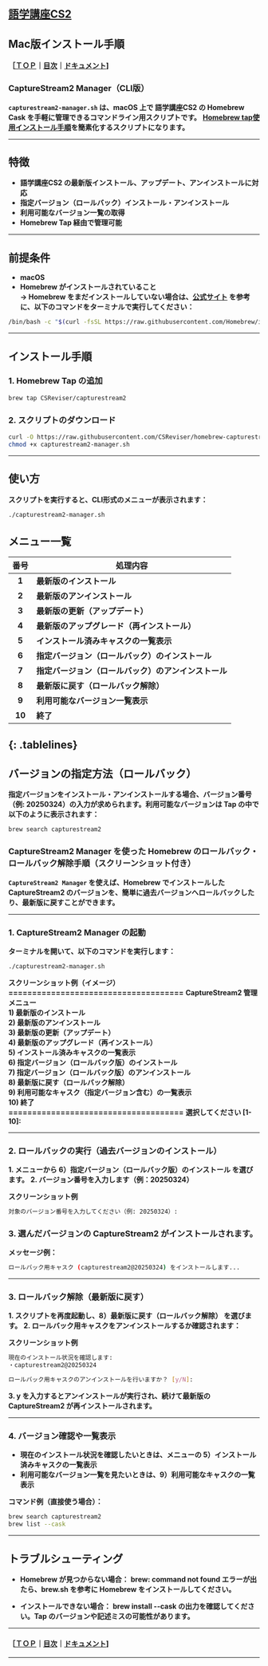 ## [語学講座CS2](https://csreviser.github.io/CaptureStream2/) 
## Mac版インストール手順
#### ［[ＴＯＰ](./)**｜**[目次](./#目次)**｜**[ドキュメント](./#ドキュメント-1)]


### CaptureStream2 Manager（CLI版）

**`capturestream2-manager.sh` は、macOS 上で 語学講座CS2 の Homebrew Cask を手軽に管理できるコマンドライン用スクリプトです。**
**[Homebrew tap使用インストール手順](./install_mac_homebrew)を簡素化するスクリプトになります。**

---

## 特徴

- **語学講座CS2 の最新版インストール、アップデート、アンインストールに対応**
- **指定バージョン（ロールバック）インストール・アンインストール**
- **利用可能なバージョン一覧の取得**
- **Homebrew Tap 経由で管理可能**

---

## 前提条件

- **macOS**
- **Homebrew がインストールされていること**  
  **→ Homebrew をまだインストールしていない場合は、[公式サイト](https://brew.sh/ja/) を参考に、以下のコマンドをターミナルで実行してください：**

```bash
/bin/bash -c "$(curl -fsSL https://raw.githubusercontent.com/Homebrew/install/HEAD/install.sh)"
```
---

## インストール手順

### 1. Homebrew Tap の追加

```bash
brew tap CSReviser/capturestream2
```

### 2. スクリプトのダウンロード
```bash
curl -O https://raw.githubusercontent.com/CSReviser/homebrew-capturestream2/main/capturestream2-manager.sh
chmod +x capturestream2-manager.sh
```

---

## 使い方

**スクリプトを実行すると、CLI形式のメニューが表示されます：**
```bash
./capturestream2-manager.sh
```

## メニュー一覧
<style>
.tablelines table, .tablelines td, .tablelines th {
        border: 1px solid black;
        }
</style>
| 番号 | 処理内容                                                   |
|:-----:|------------------------------------------------------------|
| **1**    | **最新版のインストール**                                       |
| **2**    | **最新版のアンインストール**                                   |
| **3**    | **最新版の更新（アップデート）**                               |
| **4**    | **最新版のアップグレード（再インストール）**                   |
| **5**    | **インストール済みキャスクの一覧表示**                         |
| **6**    | **指定バージョン（ロールバック）のインストール**               |
| **7**    | **指定バージョン（ロールバック）のアンインストール**           |
| **8**    | **最新版に戻す（ロールバック解除）**                           |
| **9**    | **利用可能なバージョン一覧表示**                               |
| **10**   | **終了**                                                       |
{: .tablelines}
---

## バージョンの指定方法（ロールバック）

**指定バージョンをインストール・アンインストールする場合、バージョン番号（例: 20250324）の入力が求められます。利用可能なバージョンは Tap の中で以下のように表示されます：**
```bash
brew search capturestream2
```

### CaptureStream2 Manager を使った Homebrew のロールバック・ロールバック解除手順（スクリーンショット付き）

**`CaptureStream2 Manager` を使えば、Homebrew でインストールした CaptureStream2 のバージョンを、簡単に過去バージョンへロールバックしたり、最新版に戻すことができます。**

---

### 1. CaptureStream2 Manager の起動

**ターミナルを開いて、以下のコマンドを実行します：**

```bash
./capturestream2-manager.sh
```

**スクリーンショット例（イメージ）**
**=====================================**
**CaptureStream2 管理メニュー**  
**1) 最新版のインストール**   
**2) 最新版のアンインストール**  
**3) 最新版の更新（アップデート）**  
**4) 最新版のアップグレード（再インストール）**   
**5) インストール済みキャスクの一覧表示**   
**6) 指定バージョン（ロールバック版）のインストール**  
**7) 指定バージョン（ロールバック版）のアンインストール**  
**8) 最新版に戻す（ロールバック解除）**   
**9) 利用可能なキャスク（指定バージョン含む）の一覧表示**  
**10) 終了**   
**=====================================**
**選択してください [1-10]:**



---

### 2. ロールバックの実行（過去バージョンのインストール）

  **1.	メニューから 6）指定バージョン（ロールバック版）のインストール を選びます。**
	**2.	バージョン番号を入力します（例：20250324）**

**スクリーンショット例**
```bash
対象のバージョン番号を入力してください（例: 20250324）:
```

### 3.	選んだバージョンの CaptureStream2 がインストールされます。

**メッセージ例：**
```bash
ロールバック用キャスク (capturestream2@20250324) をインストールします...
```


---

### 3. ロールバック解除（最新版に戻す）
  **1.	スクリプトを再度起動し、8）最新版に戻す（ロールバック解除） を選びます。**
	**2.	ロールバック用キャスクをアンインストールするか確認されます：**

**スクリーンショット例**
```bash
現在のインストール状況を確認します:
・capturestream2@20250324

ロールバック用キャスクのアンインストールを行いますか？ [y/N]:
```
  **3.	y を入力するとアンインストールが実行され、続けて最新版の CaptureStream2 が再インストールされます。**

---

### 4. バージョン確認や一覧表示
  * **現在のインストール状況を確認したいときは、メニューの 5）インストール済みキャスクの一覧表示**
  * **利用可能なバージョン一覧を見たいときは、9）利用可能なキャスクの一覧表示**

**コマンド例（直接使う場合）：**
```bash
brew search capturestream2
brew list --cask
```
---

## トラブルシューティング

* **Homebrew が見つからない場合：**
**brew: command not found エラーが出たら、brew.sh を参考に Homebrew をインストールしてください。**

* **インストールできない場合：**
**brew install --cask の出力を確認してください。Tap のバージョンや記述ミスの可能性があります。**

---

#### ［[ＴＯＰ](./)**｜**[目次](./#目次)**｜**[ドキュメント](./#ドキュメント-1)]

*** 
 <link rel="shortcut icon" type="image/x-icon" href="https://avatars.githubusercontent.com/u/46049273?v=4">
 <meta name="twitter:image:src" content="https://avatars.githubusercontent.com/u/46049273?v=4">

